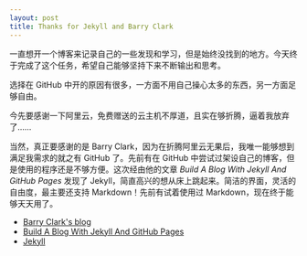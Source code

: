 ```yaml
---
layout: post
title: Thanks for Jekyll and Barry Clark
---
```


一直想开一个博客来记录自己的一些发现和学习，但是始终没找到的地方。今天终于完成了这个任务，希望自己能够坚持下来不断输出和思考。


选择在 GitHub 中开的原因有很多，一方面不用自己操心太多的东西，另一方面足够自由。


今先要感谢一下阿里云，免费赠送的云主机不厚道，且实在够折腾，逼着我放弃了……


当然，真正要感谢的是 Barry Clark，因为在折腾阿里云无果后，我唯一能够想到满足我需求的就之有 GitHub 了。先前有在 GitHub 中尝试过架设自己的博客，但是使用的程序还是不够方便。这次经由他的文章 *Build A Blog With Jekyll And GitHub Pages* 发现了 Jekyll，简直高兴的想从床上跳起来。简洁的界面，灵活的自由度，最主要还支持 Markdown！先前有试着使用过 Markdown，现在终于能够天天用了。


- [Barry Clark's blog](http://www.barryclark.co/)
- [Build A Blog With Jekyll And GitHub Pages](http://www.smashingmagazine.com/2014/08/01/build-blog-jekyll-github-page)
- [Jekyll](http://jekyllrb.com/)
